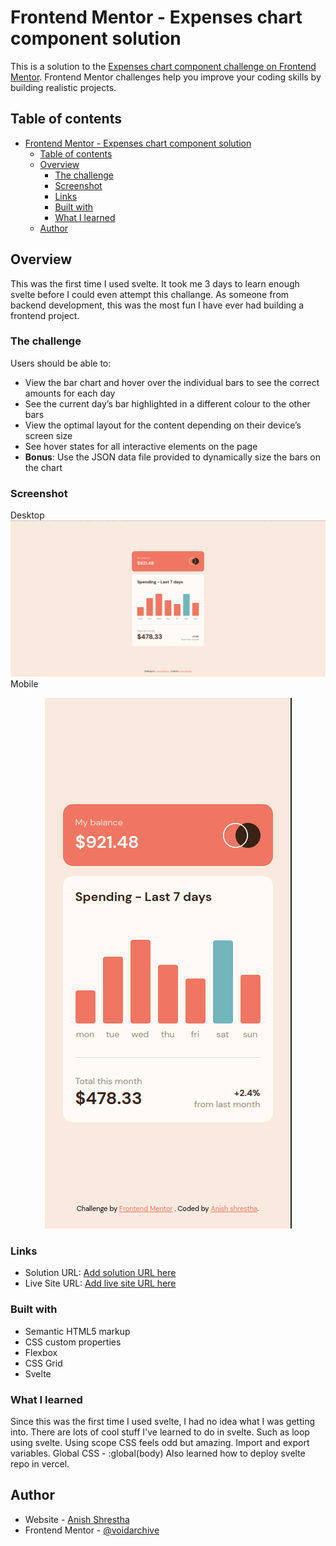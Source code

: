 # Frontend Mentor - Expenses chart component solution

This is a solution to the [Expenses chart component challenge on Frontend Mentor](https://www.frontendmentor.io/challenges/expenses-chart-component-e7yJBUdjwt). Frontend Mentor challenges help you improve your coding skills by building realistic projects.

## Table of contents

- [Frontend Mentor - Expenses chart component solution](#frontend-mentor---expenses-chart-component-solution)
  - [Table of contents](#table-of-contents)
  - [Overview](#overview)
    - [The challenge](#the-challenge)
    - [Screenshot](#screenshot)
    - [Links](#links)
    - [Built with](#built-with)
    - [What I learned](#what-i-learned)
  - [Author](#author)

## Overview

This was the first time I used svelte. It took me 3 days to learn enough svelte before I could even attempt this challange.
As someone from backend development, this was the most fun I have ever had building a frontend project.

### The challenge

Users should be able to:

- View the bar chart and hover over the individual bars to see the correct amounts for each day
- See the current day’s bar highlighted in a different colour to the other bars
- View the optimal layout for the content depending on their device’s screen size
- See hover states for all interactive elements on the page
- **Bonus**: Use the JSON data file provided to dynamically size the bars on the chart

### Screenshot

Desktop
![Desktop](./screenshot/Screenshot%20from%202022-06-04%2020-38-28.png)
Mobile

<p align="center">
  <img src="./screenshot/Screenshot%20from%202022-06-04%2020-39-54.png">
</p>

### Links

- Solution URL: [Add solution URL here]()
- Live Site URL: [Add live site URL here]()

### Built with

- Semantic HTML5 markup
- CSS custom properties
- Flexbox
- CSS Grid
- Svelte

### What I learned

Since this was the first time I used svelte, I had no idea what I was getting into. There are lots of cool stuff I've learned to do in svelte.
Such as loop using svelte.
Using scope CSS feels odd but amazing.
Import and export variables.
Global CSS - :global(body)
Also learned how to deploy svelte repo in vercel.

## Author

- Website - [Anish Shrestha](https://www.github.com/Voidarchive)
- Frontend Mentor - [@voidarchive](https://www.frontendmentor.io/profile/VoidArchive)
